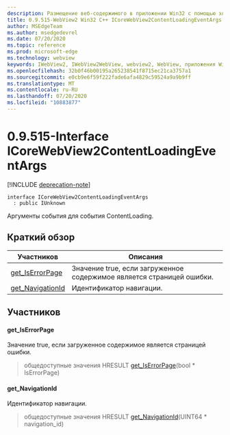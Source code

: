 ```yaml
---
description: Размещение веб-содержимого в приложении Win32 с помощью элемента управления Microsoft Edge WebView2
title: 0.9.515-WebView2 Win32 C++ ICoreWebView2ContentLoadingEventArgs
author: MSEdgeTeam
ms.author: msedgedevrel
ms.date: 07/20/2020
ms.topic: reference
ms.prod: microsoft-edge
ms.technology: webview
keywords: IWebView2, IWebView2WebView, webview2, WebView, приложения Win32, Win32, EDGE, ICoreWebView2, ICoreWebView2Controller, элемент управления "веб-браузер", HTML Edge
ms.openlocfilehash: 32b0f46b00195a265238541f8715ec21ca3757a1
ms.sourcegitcommit: e0cb9e6f59f222fade6afa4829c59524a9a9b9ff
ms.translationtype: MT
ms.contentlocale: ru-RU
ms.lasthandoff: 07/20/2020
ms.locfileid: "10883877"
---
```

# 0.9.515-Interface ICoreWebView2ContentLoadingEventArgs 

[!INCLUDE [deprecation-note](../../includes/deprecation-note.md)]

```
interface ICoreWebView2ContentLoadingEventArgs
  : public IUnknown
```

Аргументы события для события ContentLoading.

## Краткий обзор

 Участников                        | Описания
--------------------------------|---------------------------------------------
[get_IsErrorPage](#get_iserrorpage) | Значение true, если загруженное содержимое является страницей ошибки.
[get_NavigationId](#get_navigationid) | Идентификатор навигации.

## Участников

#### get_IsErrorPage 

Значение true, если загруженное содержимое является страницей ошибки.

> общедоступные значения HRESULT [get_IsErrorPage](#get_iserrorpage)(bool * IsErrorPage)

#### get_NavigationId 

Идентификатор навигации.

> общедоступные значения HRESULT [get_NavigationId](#get_navigationid)(UINT64 * navigation_id)


